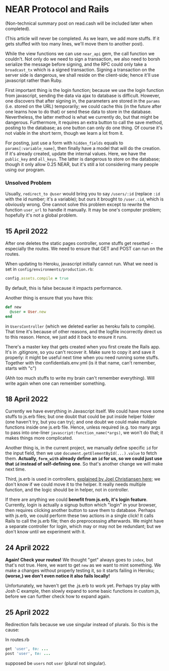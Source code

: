 # NEAR Protocol and Rails

(Non-technical summary post on read.cash will be included later when completed). 

(This article will never be completed. As we learn, we add more stuffs. If it gets stuffed with too many lines, we'll move them to another post). 

While the view functions we can use `near_api` gem, the call function we couldn't. Not only do we need to sign a transaction, we also need to borsh serialize the message before signing, and the RPC could only take a `broadcast_tx` which is a signed transaction. Signing a transaction on the server side is dangerous, we shall reside on the client-side; hence it'll use javascript rather than Ruby. 

First important thing is the login function; because we use the login function from javascript, sending the data via ajax to database is difficult. However, one discovers that after signing in, the parameters are stored in the `params` (i.e. stored on the URL) temporarily; we could cache this (in the future after one learns how
to do that) or send these data to store in the database. Nevertheless, the latter method is what we currently do, but that might be dangerous. Furthermore, it requires an extra button to call the save method, posting to the database; as one button can only do one thing. 
Of course it's not viable in the short term, though we learn a lot from it. 

For posting, just use a form with `hidden_fields` equals to `params[:variable_name]`, then finally have a model that will do the creation. If it's already created, update the internal values. Here, we have the `public_key` and `all_keys`. The latter is dangerous to store on the database; though it only allow 0.25 NEAR, but it's 
still a lot considering many people using our program. 

### Unsolved Problem
Usually, `redirect_to @user` would bring you to say `/users/:id` (replace `:id` with the id number; it's a variable); but ours it brought to `/user.:id`, which is obviously wrong. One cannot solve this problem except to rewrite the function `user_url` to handle it manually. 
It may be one's computer problem; hopefully it's not a global problem. 

## 15 April 2022

After one deletes the static pages controller, some stuffs get resetted - especially the routes. We need to ensure that GET and POST can run on the routes. 

When updating to Heroku, javascript initially cannot run. What we need is set in `config/environments/production.rb`: 

```ruby
config.assets.compile = true
```

By default, this is false because it impacts performance. 

Another thing is ensure that you have this:

```ruby
def new
  @user = User.new
end
```

in `UsersController` (which we deleted earlier as heroku fails to compile). That time it's because of other reasons, and the logfile incorrectly direct us to this reason. Hence, we just add it back to ensure it runs. 

There's a master key that gets created when you first create the Rails app. It's in .gitignore, so you can't recover it. Make sure to copy it and save it properly: it might be useful next time when you need running some stuffs. Together with the confidentials.env.yml (is it that name, can't remember, starts with "c")

(Ahh too much stuffs to write my brain can't remember everything). Will write again when one can remember something. 

## 18 April 2022
Currently we have everything in Javascript itself. We could have move some stuffs to js.erb files; but one doubt that could be put inside helper folder (one haven't try, but you can try); and one doubt we could make multiple functions inside one js.erb file. Hence, unless required (e.g. too many args to pass into one-liner `javascript:function_name(*args)`, we won't do that; it makes things more complicated. 

Another thing is, in the current project, we manually define specific `id` for the input field, then we use `document.getElementById(...).value` to fetch them. **Actually, `form_with` already define an `id` for us, so we could just use that `id` instead of self-defining one**. So that's another change we will make next time. 

Third, js.erb is used in controllers, [explained by Joel Christiansen here](https://joelc.io/ajax-ruby-on-rails-forms); we don't know if we could move it to the helper. It really needs multiple function, and the logic should be in helper, not in controller. 

If there are anything we could **benefit from js.erb, it's login feature**. Currently, login is actually a signup button which "login" in your browser, then requires clicking another button to save them to database. Perhaps with js.erb, we could 
perform these two actions in a single click! It calls Rails to call the js.erb file; then do preprocessing afterwards. 
We might have a separate controller for login, which may or may not be redundant; but we don't know until we experiment with it. 

## 24 April 2022
**Again! Check your routes!** We thought "get" always goes to `index`, but that's not true. Here, we want to get `new` as we want to mint something. We make a changes without properly testing it, so it starts failing in Heroku; **(worse,) we don't even notice it also fails locally!** 

Unfortunately, we haven't get the .js.erb to work yet. Perhaps try play with Josh C example, then slowly expand to some basic functions in custom.js, before we can further check how to expand again. 

## 25 April 2022
Redirection fails because we use singular instead of plurals. So this is the cause: 

In routes.rb

```ruby
get 'user', to: ...
post 'user', to: ...
```

supposed be `users` not `user` (plural not singular). 
